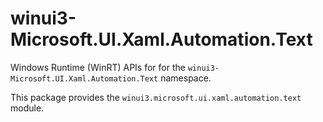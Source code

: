 <!-- warning: Please don't edit this file. It was automatically generated. -->

# winui3-Microsoft.UI.Xaml.Automation.Text

Windows Runtime (WinRT) APIs for for the `winui3-Microsoft.UI.Xaml.Automation.Text` namespace.

This package provides the `winui3.microsoft.ui.xaml.automation.text` module.
